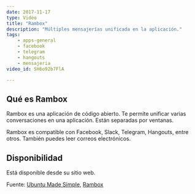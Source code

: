 ```yaml
---
date: 2017-11-17
type: Video
title: "Rambox"
description: "Múltiples mensajerías unificada en la aplicación."
tags:
    - apps-general
    - facebook
    - telegram
    - hangouts
    - mensajeria
video_id: SH6o92b7FlA

---
```



## Qué es Rambox

Rambox es una aplicación de código abierto. Te permite unificar varias conversaciones en una aplicación. Están separadas por ventanas.

Rambox es compatible con Facebook, Slack, Telegram, Hangouts, entre otros. También puedes leer correos electrónicos.

## Disponibilidad

Está disponible desde su sitio web.

Fuente: [Ubuntu Made Simple](https://www.youtube.com/channel/UCBsltZiJ0ACdbizilpCqscA), [Rambox](http://rambox.pro/)
